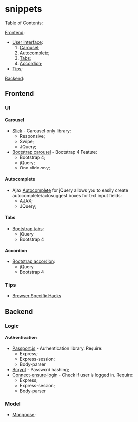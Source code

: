 # snippets
Table of Contents:

[Frontend](#frontend):
  - [User interface](#ui):
    1. [Carousel](#carousel);
    2. [Autocomplete](#autocomplete);
    3. [Tabs](#tabs);
    4. [Accordion](#accordion);
  - [Tips](#tips);

[Backend](#backend):




## Frontend
### UI
#### Carousel
- [Slick](/libs/slick/) - Carousel-only library:
  - Responsive;
  - Swipe;
  - JQuery;
- [Bootstrap carousel](/frameworks/bootstrap/carousel/) - Bootstrap 4 Feature:
  - Bootstrap 4;
  - jQuery;
  - One slide only;

#### Autocomplete
- Ajax [Autocomplete](/libs/AutoComplete/) for jQuery allows you to easily create autocomplete/autosuggest boxes for text input fields:
  - AJAX;
  - JQuery;

#### Tabs
- [Bootstrap tabs](/frameworks/bootstrap/tabs/):
  - jQuery
  - Bootstrap 4

#### Accordion
- [Bootstrap accordion](/frameworks/bootstrap/accordion/):
  - jQuery
  - Bootstrap 4

### Tips
- [Browser Specific Hacks](/tips/browser-hacks/)

## Backend
### Logic
#### Authentication
- [Passport.js](/libs/passport.js/) - Authentication library. Require:
  - Express;
  - Express-session;
  - Body-parser;
- [Bcrypt](/libs/bcrypt/) - Password hashing;
- [Connect-ensure-login](/frameworks/express/bcrypt/) - Check if user is logged in. Require:
  - Express;
  - Express-session;
  - Body-parser;
  
### Model
- [Mongoose](/frameworks/mongoose/);
